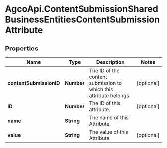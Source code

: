 # AgcoApi.ContentSubmissionSharedBusinessEntitiesContentSubmissionAttribute

## Properties

Name | Type | Description | Notes
------------ | ------------- | ------------- | -------------
**contentSubmissionID** | **Number** | The ID of the content submission to which this attribute belongs. | [optional] 
**ID** | **Number** | The ID of this attribute. | [optional] 
**name** | **String** | The name of this Attribute. | 
**value** | **String** | The value of this Attribute | [optional] 


